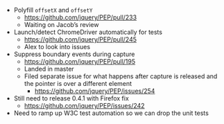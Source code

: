 * Polyfill `offsetX` and `offsetY`
  * https://github.com/jquery/PEP/pull/233
  * Waiting on Jacob’s review
* Launch/detect ChromeDriver automatically for tests
  * https://github.com/jquery/PEP/pull/245
  * Alex to look into issues
* Suppress boundary events during capture
  * https://github.com/jquery/PEP/pull/195
  * Landed in master
  * Filed separate issue for what happens after capture is released and the pointer is over a different element
    * https://github.com/jquery/PEP/issues/254
* Still need to release 0.4.1 with Firefox fix
  * https://github.com/jquery/PEP/issues/242
* Need to ramp up W3C test automation so we can drop the unit tests
